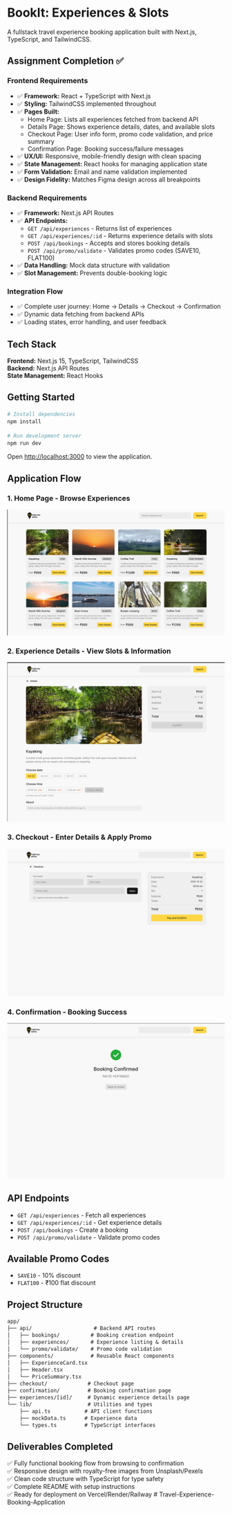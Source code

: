 # BookIt: Experiences & Slots

A fullstack travel experience booking application built with Next.js, TypeScript, and TailwindCSS.

## Assignment Completion ✅

### Frontend Requirements
- ✅ **Framework:** React + TypeScript with Next.js
- ✅ **Styling:** TailwindCSS implemented throughout
- ✅ **Pages Built:**
  - Home Page: Lists all experiences fetched from backend API
  - Details Page: Shows experience details, dates, and available slots
  - Checkout Page: User info form, promo code validation, and price summary
  - Confirmation Page: Booking success/failure messages
- ✅ **UX/UI:** Responsive, mobile-friendly design with clean spacing
- ✅ **State Management:** React hooks for managing application state
- ✅ **Form Validation:** Email and name validation implemented
- ✅ **Design Fidelity:** Matches Figma design across all breakpoints

### Backend Requirements
- ✅ **Framework:** Next.js API Routes
- ✅ **API Endpoints:**
  - `GET /api/experiences` - Returns list of experiences
  - `GET /api/experiences/:id` - Returns experience details with slots
  - `POST /api/bookings` - Accepts and stores booking details
  - `POST /api/promo/validate` - Validates promo codes (SAVE10, FLAT100)
- ✅ **Data Handling:** Mock data structure with validation
- ✅ **Slot Management:** Prevents double-booking logic

### Integration Flow
- ✅ Complete user journey: Home → Details → Checkout → Confirmation
- ✅ Dynamic data fetching from backend APIs
- ✅ Loading states, error handling, and user feedback

## Tech Stack

**Frontend:** Next.js 15, TypeScript, TailwindCSS  
**Backend:** Next.js API Routes  
**State Management:** React Hooks

## Getting Started

```bash
# Install dependencies
npm install

# Run development server
npm run dev
```

Open [http://localhost:3000](http://localhost:3000) to view the application.

## Application Flow

### 1. Home Page - Browse Experiences
![Home Page](./public/assignment_img/Screenshot%202025-10-29%20220945.png)

### 2. Experience Details - View Slots & Information
![Details Page](./public/assignment_img/Screenshot%202025-10-29%20221024.png)

### 3. Checkout - Enter Details & Apply Promo
![Checkout Page](./public/assignment_img/Screenshot%202025-10-29%20221043.png)

### 4. Confirmation - Booking Success
![Confirmation Page](./public/assignment_img/Screenshot%202025-10-29%20221100.png)

## API Endpoints

- `GET /api/experiences` - Fetch all experiences
- `GET /api/experiences/:id` - Get experience details
- `POST /api/bookings` - Create a booking
- `POST /api/promo/validate` - Validate promo codes

## Available Promo Codes

- `SAVE10` - 10% discount
- `FLAT100` - ₹100 flat discount

## Project Structure

```
app/
├── api/                    # Backend API routes
│   ├── bookings/          # Booking creation endpoint
│   ├── experiences/       # Experience listing & details
│   └── promo/validate/    # Promo code validation
├── components/            # Reusable React components
│   ├── ExperienceCard.tsx
│   ├── Header.tsx
│   └── PriceSummary.tsx
├── checkout/             # Checkout page
├── confirmation/         # Booking confirmation page
├── experiences/[id]/     # Dynamic experience details page
└── lib/                  # Utilities and types
    ├── api.ts           # API client functions
    ├── mockData.ts      # Experience data
    └── types.ts         # TypeScript interfaces
```

## Deliverables Completed

✅ Fully functional booking flow from browsing to confirmation  
✅ Responsive design with royalty-free images from Unsplash/Pexels  
✅ Clean code structure with TypeScript for type safety  
✅ Complete README with setup instructions  
✅ Ready for deployment on Vercel/Render/Railway
#   T r a v e l - E x p e r i e n c e - B o o k i n g - A p p l i c a t i o n 
 
 